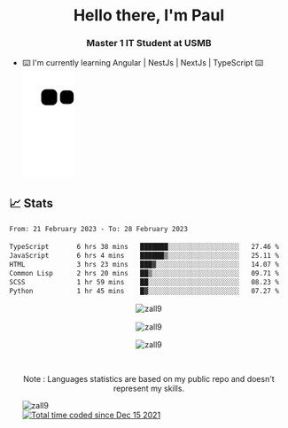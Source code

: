 <h1 align="center">Hello there, I'm Paul</h1> 
<h3 align="center">Master 1 IT Student at USMB </h3>

- ⌨️ I'm currently learning Angular | NestJs | NextJs | TypeScript ⌨️
![Alt text](https://raw.githubusercontent.com/zall9/zall9/output/github-contribution-grid-snake.svg)

## 📈 Stats



<!--START_SECTION:waka-->

```text
From: 21 February 2023 - To: 28 February 2023

TypeScript       6 hrs 38 mins   ███████░░░░░░░░░░░░░░░░░░   27.46 %
JavaScript       6 hrs 4 mins    ██████▒░░░░░░░░░░░░░░░░░░   25.11 %
HTML             3 hrs 23 mins   ███▓░░░░░░░░░░░░░░░░░░░░░   14.07 %
Common Lisp      2 hrs 20 mins   ██▒░░░░░░░░░░░░░░░░░░░░░░   09.71 %
SCSS             1 hr 59 mins    ██░░░░░░░░░░░░░░░░░░░░░░░   08.23 %
Python           1 hr 45 mins    █▓░░░░░░░░░░░░░░░░░░░░░░░   07.27 %
```

<!--END_SECTION:waka-->
<p align="center">
  <img align="center" src="https://github-readme-stats.vercel.app/api?username=zall9&show_icons=true&locale=en&theme=tokyonight " alt="zall9" />
</p>
<p  align="center"><img align="center" src="https://github-readme-streak-stats.herokuapp.com/?user=zall9&theme=tokyonight" alt="zall9" /></p>
<p  align="center"><img align="center" src="https://github-readme-stats.vercel.app/api/top-langs?username=zall9&show_icons=true&locale=en&layout=compact&theme=tokyonight" alt="zall9" /></p>
<br>
<p  align="center">Note : Languages statistics are based on my public repo and doesn't represent my skills.</p>
<p>
  <ul style="list-style-type: none;">
    <li align="left"><img src="https://komarev.com/ghpvc/?username=zall9&label=Profile%20views&color=0e75b6&style=for-the-badge" alt="zall9" /></li>
    <li align="left"> <a href="https://wakatime.com/@7e787948-bc72-4702-af7b-d57420a332e8"><img src="https://wakatime.com/badge/user/7e787948-bc72-4702-af7b-d57420a332e8.svg?style=for-the-badge" alt="Total time coded since Dec 15 2021" /></a> </li>
  </ul>
</p>

